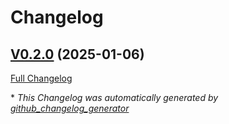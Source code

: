 # Changelog

## [V0.2.0](https://github.com/OpenVoiceOS/ovos-PHAL-plugin-camera/tree/V0.2.0) (2025-01-06)

[Full Changelog](https://github.com/OpenVoiceOS/ovos-PHAL-plugin-camera/compare/0.2.0...V0.2.0)



\* *This Changelog was automatically generated by [github_changelog_generator](https://github.com/github-changelog-generator/github-changelog-generator)*
